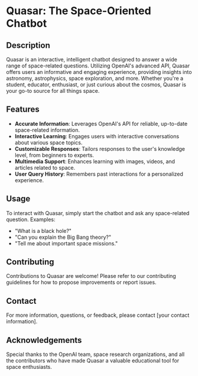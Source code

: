 # Quasar: The Space-Oriented Chatbot

## Description
Quasar is an interactive, intelligent chatbot designed to answer a wide range of space-related questions. Utilizing OpenAI's advanced API, Quasar offers users an informative and engaging experience, providing insights into astronomy, astrophysics, space exploration, and more. Whether you're a student, educator, enthusiast, or just curious about the cosmos, Quasar is your go-to source for all things space.

## Features
- **Accurate Information**: Leverages OpenAI's API for reliable, up-to-date space-related information.
- **Interactive Learning**: Engages users with interactive conversations about various space topics.
- **Customizable Responses**: Tailors responses to the user's knowledge level, from beginners to experts.
- **Multimedia Support**: Enhances learning with images, videos, and articles related to space.
- **User Query History**: Remembers past interactions for a personalized experience.

## Usage
To interact with Quasar, simply start the chatbot and ask any space-related question. Examples:
- "What is a black hole?"
- "Can you explain the Big Bang theory?"
- "Tell me about important space missions."

## Contributing
Contributions to Quasar are welcome! Please refer to our contributing guidelines for how to propose improvements or report issues.

## Contact
For more information, questions, or feedback, please contact [your contact information].

## Acknowledgements
Special thanks to the OpenAI team, space research organizations, and all the contributors who have made Quasar a valuable educational tool for space enthusiasts.

